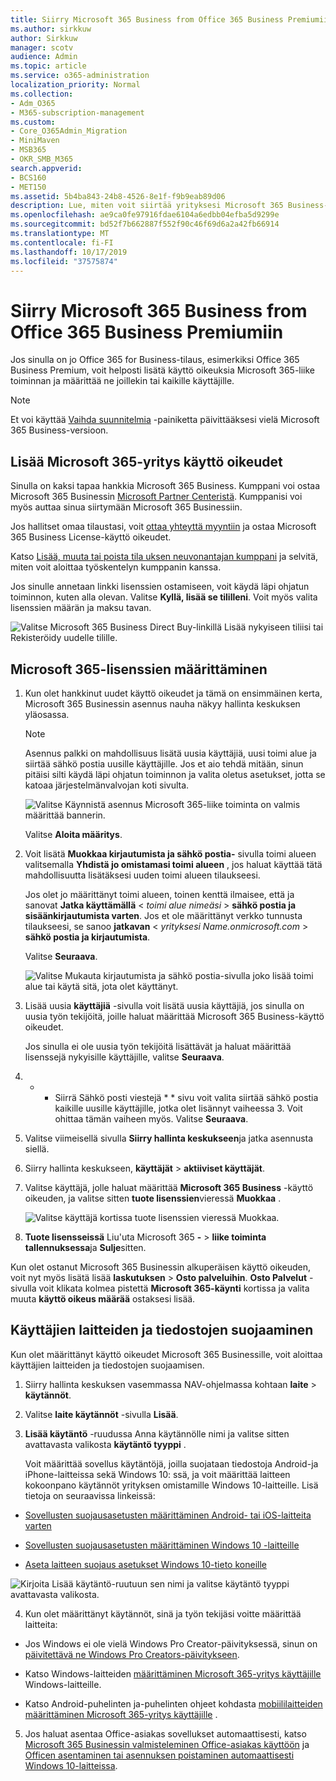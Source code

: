 ```yaml
---
title: Siirry Microsoft 365 Business from Office 365 Business Premiumiin
ms.author: sirkkuw
author: Sirkkuw
manager: scotv
audience: Admin
ms.topic: article
ms.service: o365-administration
localization_priority: Normal
ms.collection:
- Adm_O365
- M365-subscription-management
ms.custom:
- Core_O365Admin_Migration
- MiniMaven
- MSB365
- OKR_SMB_M365
search.appverid:
- BCS160
- MET150
ms.assetid: 5b4ba843-24b8-4526-8e1f-f9b9eab89d06
description: Lue, miten voit siirtää yrityksesi Microsoft 365 Business-tieto koneessa.
ms.openlocfilehash: ae9ca0fe97916fdae6104a6edbb04efba5d9299e
ms.sourcegitcommit: bd52f7b662887f552f90c46f69d6a2a42fb66914
ms.translationtype: MT
ms.contentlocale: fi-FI
ms.lasthandoff: 10/17/2019
ms.locfileid: "37575874"
---
```

# <a name="migrate-to-microsoft-365-business-from-office-365-business-premium"></a>Siirry Microsoft 365 Business from Office 365 Business Premiumiin

Jos sinulla on jo Office 365 for Business-tilaus, esimerkiksi Office 365 Business Premium, voit helposti lisätä käyttö oikeuksia Microsoft 365-liike toiminnan ja määrittää ne joillekin tai kaikille käyttäjille.
  
> [!NOTE]
> Et voi käyttää [Vaihda suunnitelmia](https://support.office.com/article/73318661-8f33-478b-bcc7-fb8d69dbb22a?.aspx#switchbutton) -painiketta päivittääksesi vielä Microsoft 365 Business-versioon. 
  
## <a name="add-microsoft-365-business-licenses"></a>Lisää Microsoft 365-yritys käyttö oikeudet

Sinulla on kaksi tapaa hankkia Microsoft 365 Business. Kumppani voi ostaa Microsoft 365 Businessin [Microsoft Partner Centeristä](get-microsoft-365-business.md). Kumppanisi voi myös auttaa sinua siirtymään Microsoft 365 Businessiin.
  
Jos hallitset omaa tilaustasi, voit [ottaa yhteyttä myyntiin](https://www.microsoft.com/microsoft-365/business) ja ostaa Microsoft 365 Business License-käyttö oikeudet. 
  
Katso [Lisää, muuta tai poista tila uksen neuvonantajan kumppani](https://support.office.com/article/f86e8177-936e-491e-9024-44dea2b296ff) ja selvitä, miten voit aloittaa työskentelyn kumppanin kanssa. 
  
Jos sinulle annetaan linkki lisenssien ostamiseen, voit käydä läpi ohjatun toiminnon, kuten alla olevan. Valitse **Kyllä, lisää se tililleni**. Voit myös valita lisenssien määrän ja maksu tavan.
  
![Valitse Microsoft 365 Business Direct Buy-linkillä Lisää nykyiseen tiliisi tai Rekisteröidy uudelle tilille.](media/8bc54fd1-9cab-44d5-af91-c471e89aea46.png)
  
## <a name="assign-microsoft-365-licenses"></a>Microsoft 365-lisenssien määrittäminen

1. Kun olet hankkinut uudet käyttö oikeudet ja tämä on ensimmäinen kerta, Microsoft 365 Businessin asennus nauha näkyy hallinta keskuksen yläosassa.
    
    > [!NOTE]
    > Asennus palkki on mahdollisuus lisätä uusia käyttäjiä, uusi toimi alue ja siirtää sähkö postia uusille käyttäjille. Jos et aio tehdä mitään, sinun pitäisi silti käydä läpi ohjatun toiminnon ja valita oletus asetukset, jotta se katoaa järjestelmänvalvojan koti sivulta. 
  
   ![Valitse Käynnistä asennus Microsoft 365-liike toiminta on valmis määrittää bannerin.](media/8d3b0d97-7cca-497f-9364-4b00ad670209.png)
  
    Valitse **Aloita määritys**.
    
2. Voit lisätä **Muokkaa kirjautumista ja sähkö postia-** sivulla toimi alueen valitsemalla **Yhdistä jo omistamasi toimi alueen** , jos haluat käyttää tätä mahdollisuutta lisätäksesi uuden toimi alueen tilaukseesi. 
    
    Jos olet jo määrittänyt toimi alueen, toinen kenttä ilmaisee, että ja sanovat **Jatka käyttämällä** \< _toimi alue nimeäsi_ \> **sähkö postia ja sisäänkirjautumista varten**.   Jos et ole määrittänyt verkko tunnusta tilaukseesi, se sanoo **jatkavan** \< _yrityksesi Name.onmicrosoft.com_ \> **sähkö postia ja kirjautumista**.  
    
    Valitse **Seuraava**.
    
    ![Valitse Mukauta kirjautumista ja sähkö postia-sivulla joko lisää toimi alue tai käytä sitä, jota olet käyttänyt.](media/c3f5cfb2-1189-4d2f-803b-c9feb008a7a3.png)
  
3. Lisää uusia **käyttäjiä** -sivulla voit lisätä uusia käyttäjiä, jos sinulla on uusia työn tekijöitä, joille haluat määrittää Microsoft 365 Business-käyttö oikeudet. 
    
    Jos sinulla ei ole uusia työn tekijöitä lisättävät ja haluat määrittää lisenssejä nykyisille käyttäjille, valitse **Seuraava**.
    
4. * * Siirrä Sähkö posti viestejä * * sivu voit valita siirtää sähkö postia kaikille uusille käyttäjille, jotka olet lisännyt vaiheessa 3. Voit ohittaa tämän vaiheen myös. Valitse **Seuraava**.
    
5. Valitse viimeisellä sivulla **Siirry hallinta keskukseen**ja jatka asennusta siellä.
    
6. Siirry hallinta keskukseen, **käyttäjät** \> **aktiiviset käyttäjät**.
    
7. Valitse käyttäjä, jolle haluat määrittää **Microsoft 365 Business** -käyttö oikeuden, ja valitse sitten **tuote lisenssien**vieressä **Muokkaa** .
    
    ![Valitse käyttäjä kortissa tuote lisenssien vieressä Muokkaa.](media/be0fe2d8-7ff8-447c-88f6-d212ed78451c.png)
  
8. **Tuote lisensseissä** Liu'uta Microsoft 365 **-** \> **liike toiminta** **tallennuksessa**ja **Sulje**sitten.
    
Kun olet ostanut Microsoft 365 Businessin alkuperäisen käyttö oikeuden, voit nyt myös lisätä lisää **laskutuksen** \> **Osto palveluihin**. **Osto Palvelut** -sivulla voit klikata kolmea pistettä **Microsoft 365-käynti** kortissa ja valita muuta **käyttö oikeus määrää** ostaksesi lisää. 
  
## <a name="protect-user-devices-and-files"></a>Käyttäjien laitteiden ja tiedostojen suojaaminen

Kun olet määrittänyt käyttö oikeudet Microsoft 365 Businessille, voit aloittaa käyttäjien laitteiden ja tiedostojen suojaamisen.
  
1. Siirry hallinta keskuksen vasemmassa NAV-ohjelmassa kohtaan **laite** \> **käytännöt**.
    
2. Valitse **laite käytännöt** -sivulla **Lisää**.
    
3. **Lisää käytäntö** -ruudussa Anna käytännölle nimi ja valitse sitten avattavasta valikosta **käytäntö tyyppi** . 
    
    Voit määrittää sovellus käytäntöjä, joilla suojataan tiedostoja Android-ja iPhone-laitteissa sekä Windows 10: ssä, ja voit määrittää laitteen kokoonpano käytännöt yrityksen omistamille Windows 10-laitteille. Lisä tietoja on seuraavissa linkeissä:
    
  - [Sovellusten suojausasetusten määrittäminen Android- tai iOS-laitteita varten](app-protection-settings-for-android-and-ios.md)
    
  - [Sovellusten suojausasetusten määrittäminen Windows 10 -laitteille](protection-settings-for-windows-10-devices.md)
    
  - [Aseta laitteen suojaus asetukset Windows 10-tieto koneille](protection-settings-for-windows-10-pcs.md)
    
   ![Kirjoita Lisää käytäntö-ruutuun sen nimi ja valitse käytäntö tyyppi avattavasta valikosta.](media/76ef37e4-1d18-4f34-8a0f-391ab1d0ae2b.png)
  
4. Kun olet määrittänyt käytännöt, sinä ja työn tekijäsi voitte määrittää laitteita:
    
  - Jos Windows ei ole vielä Windows Pro Creator-päivityksessä, sinun on [päivitettävä ne Windows Pro Creators-päivitykseen](upgrade-to-windows-pro-creators-update.md).
    
  - Katso Windows-laitteiden [määrittäminen Microsoft 365-yritys käyttäjille](set-up-windows-devices.md) Windows-laitteille. 
    
  - Katso Android-puhelinten ja-puhelinten ohjeet kohdasta [mobiililaitteiden määrittäminen Microsoft 365-yritys käyttäjille](set-up-mobile-devices.md) . 
    
5. Jos haluat asentaa Office-asiakas sovellukset automaattisesti, katso [Microsoft 365 Businessin valmisteleminen Office-asiakas käyttöön](prepare-for-office-client-deployment.md) ja [Officen asentaminen tai asennuksen poistaminen automaattisesti Windows 10-laitteissa](auto-install-or-uninstall-office.md).
    


